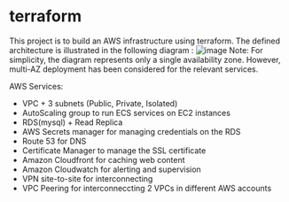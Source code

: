 # terraform
This project is to build an AWS infrastructure using terraform. 
The defined architecture is illustrated in the following diagram : 
![image](https://github.com/user-attachments/assets/3df885c9-88d8-47e5-b676-111b6bd3db71)
Note: For simplicity, the diagram represents only a single availability zone. However, multi-AZ deployment has been considered for the relevant services.

AWS Services: 
- VPC + 3 subnets (Public, Private, Isolated)
- AutoScaling group to run ECS services on EC2 instances
- RDS(mysql) + Read Replica
- AWS Secrets manager for managing credentials on the RDS
- Route 53 for DNS
- Certificate Manager to manage the SSL certificate
- Amazon Cloudfront for caching web content 
- Amazon Cloudwatch for alerting and supervision
- VPN site-to-site for interconnecting
- VPC Peering for interconneccting 2 VPCs in different AWS accounts
  
